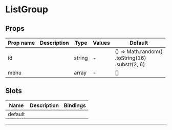 # ListGroup

## Props

| Prop name | Description | Type   | Values | Default                                                 |
| --------- | ----------- | ------ | ------ | ------------------------------------------------------- |
| id        |             | string | -      | () => Math.random()<br> .toString(16)<br> .substr(2, 6) |
| menu      |             | array  | -      | []                                                      |

## Slots

| Name    | Description | Bindings |
| ------- | ----------- | -------- |
| default |             | <br>     |

---
